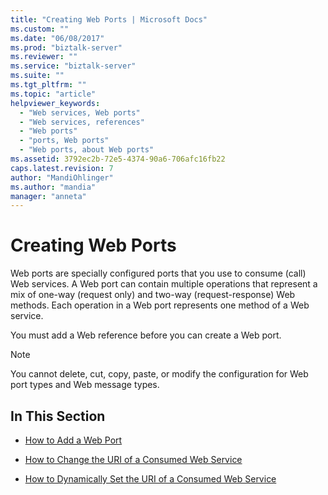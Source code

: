 ```yaml
---
title: "Creating Web Ports | Microsoft Docs"
ms.custom: ""
ms.date: "06/08/2017"
ms.prod: "biztalk-server"
ms.reviewer: ""
ms.service: "biztalk-server"
ms.suite: ""
ms.tgt_pltfrm: ""
ms.topic: "article"
helpviewer_keywords: 
  - "Web services, Web ports"
  - "Web services, references"
  - "Web ports"
  - "ports, Web ports"
  - "Web ports, about Web ports"
ms.assetid: 3792ec2b-72e5-4374-90a6-706afc16fb22
caps.latest.revision: 7
author: "MandiOhlinger"
ms.author: "mandia"
manager: "anneta"
---
```

# Creating Web Ports
Web ports are specially configured ports that you use to consume (call) Web services. A Web port can contain multiple operations that represent a mix of one-way (request only) and two-way (request-response) Web methods. Each operation in a Web port represents one method of a Web service.  
  
 You must add a Web reference before you can create a Web port.  
  
> [!NOTE]
>  You cannot delete, cut, copy, paste, or modify the configuration for Web port types and Web message types.  
  
## In This Section  
  
-   [How to Add a Web Port](../core/how-to-add-a-web-port.md)  
  
-   [How to Change the URI of a Consumed Web Service](../core/how-to-change-the-uri-of-a-consumed-web-service.md)  
  
-   [How to Dynamically Set the URI of a Consumed Web Service](../core/how-to-dynamically-set-the-uri-of-a-consumed-web-service.md)